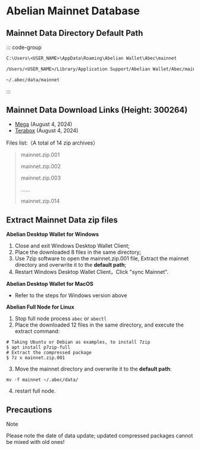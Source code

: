 # Abelian Mainnet Database

## Mainnet Data Directory Default Path

::: code-group

```txt [Windows]
C:\Users\<USER_NAME>\AppData\Roaming\Abelian Wallet\Abec\mainnet
```

```txt [MacOS]
/Users/<USER_NAME>/Library/Application Support/Abelian Wallet/Abec/mainnet
```

```txt [Linux]
~/.abec/data/mainnet
```
:::

## Mainnet Data Download Links (Height: 300264)
* [Mega](https://mega.nz/folder/gydxkZgS#GNDGHyBlGOJzo_G27b9V9w) (August 4, 2024)
* [Terabox](https://teraboxapp.com/s/1Dge3NT_4zoLMteg8IXygqw) (August 4, 2024)

Files list:（A total of 14 zip archives）
> mainnet.zip.001
>
> mainnet.zip.002
>
> mainnet.zip.003
>
> ......
> 
> mainnet.zip.014

## Extract Mainnet Data zip files
**Abelian Desktop Wallet for Windows**
1. Close and exit Windows Desktop Wallet Client;
2. Place the downloaded 8 files in the same directory;
3. Use 7zip software to open the mainnet.zip.001 file, Extract the mainnet directory and overwrite it to the **default path**;
4. Restart Windows Desktop Wallet Client，Click "sync Mainnet".

**Abelian Desktop Wallet for MacOS**
 - Refer to the steps for Windows version above

**Abelian Full Node for Linux**
1. Stop full node process `abec` or `abectl`
2. Place the downloaded 12 files in the same directory, and execute the extract command:
```
# Taking Ubuntu or Debian as examples, to install 7zip
$ apt install p7zip-full
# Extract the compressed package
$ 7z x mainnet.zip.001
```
3. Move the mainnet directory and overwrite it to the **default path**:
```
mv -f mainnet ~/.abec/data/
```
4. restart full node.

## Precautions

> [!NOTE]
> Please note the date of data update; updated compressed packages cannot be mixed with old ones!